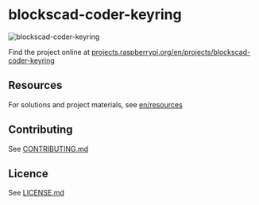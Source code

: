 # blockscad-coder-keyring

![blockscad-coder-keyring](/en/images/banner.png)

Find the project online at [projects.raspberrypi.org/en/projects/blockscad-coder-keyring](https://projects.raspberrypi.org/en/projects/blockscad-coder-keyring)

## Resources
For solutions and project materials, see [en/resources](https://github.com/raspberrypilearning/blockscad-coder-keyring/tree/master/en/resources)

## Contributing
See [CONTRIBUTING.md](CONTRIBUTING.md)

## Licence
 See [LICENSE.md](LICENSE.md)
